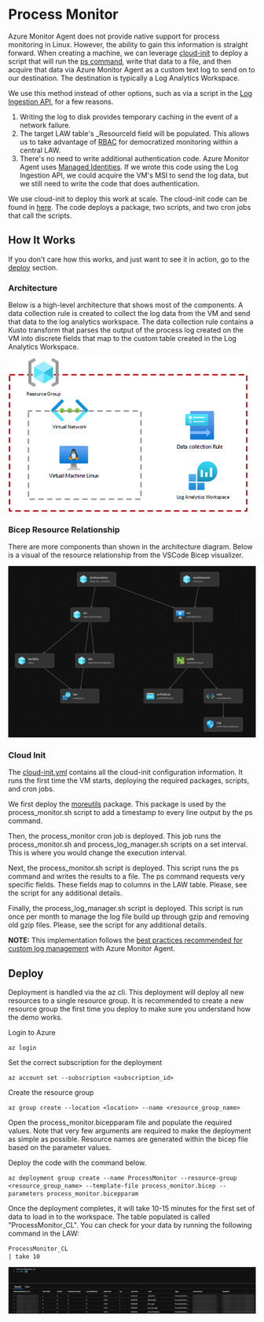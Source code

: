 # Process Monitor

Azure Monitor Agent does not provide native support for process monitoring in Linux. However, the ability to gain this information is straight forward. When creating a machine, we can leverage [cloud-init](https://learn.microsoft.com/en-us/azure/virtual-machines/linux/using-cloud-init) to deploy a script that will run the [ps command](https://www.man7.org/linux/man-pages/man1/ps.1.html), write that data to a file, and then acquire that data via Azure Monitor Agent as a custom text log to send on to our destination. The destination is typically a Log Analytics Workspace.

We use this method instead of other options, such as via a script in the [Log Ingestion API](https://learn.microsoft.com/en-us/azure/azure-monitor/logs/logs-ingestion-api-overview), for a few reasons.

1. Writing the log to disk provides temporary caching in the event of a network failure.
2. The target LAW table's _ResourceId field will be populated. This allows us to take advantage of [RBAC](https://learn.microsoft.com/en-us/azure/azure-monitor/logs/manage-access) for democratized monitoring within a central LAW.
3. There's no need to write additional authentication code. Azure Monitor Agent uses [Managed Identities](https://learn.microsoft.com/en-us/azure/active-directory/managed-identities-azure-resources/overview). If we wrote this code using the Log Ingestion API, we could acquire the VM's MSI to send the log data, but we still need to write the code that does authentication. 

We use cloud-init to deploy this work at scale. The cloud-init code can be found in [here](./cloud-init.yml). The code deploys a package, two scripts, and two cron jobs that call the scripts.

## How It Works

If you don't care how this works, and just want to see it in action, go to the [deploy](#deploy) section.

### Architecture

Below is a high-level architecture that shows most of the components. A data collection rule is created to collect the log data from the VM and send that data to the log analytics workspace. The data collection rule contains a Kusto transform that parses the output of the process log created on the VM into discrete fields that map to the custom table created in the Log Analytics Workspace.

![Architecture](./images/architecture.png)

### Bicep Resource Relationship

There are more components than shown in the architecture diagram. Below is a visual of the resource relationship from the VSCode Bicep visualizer.

![Bicep Resource Relationship](./images/resource-relationship.png)

### Cloud Init

The [cloud-init.yml](./cloud-init.yml) contains all the cloud-init configuration information. It runs the first time the VM starts, deploying the required packages, scripts, and cron jobs.

We first deploy the [moreutils](https://www.putorius.net/moreutils.html) package. This package is used by the process_monitor.sh script to add a timestamp to every line output by the ps command.

Then, the process_monitor cron job is deployed. This job runs the process_monitor.sh and process_log_manager.sh scripts on a set interval. This is where you would change the execution interval.

Next, the process_monitor.sh script is deployed. This script runs the ps command and writes the results to a file. The ps command requests very specific fields. These fields map to columns in the LAW table. Please, see the script for any additional details.

Finally, the process_log_manager.sh script is deployed. This script is run once per month to manage the log file build up through gzip and removing old gzip files. Please, see the script for any additional details.

__NOTE:__ This implementation follows the [best practices recommended for custom log management](https://learn.microsoft.com/en-us/azure/azure-monitor/agents/data-collection-text-log?tabs%253Dportal#prerequisites) with Azure Monitor Agent.

## Deploy

Deployment is handled via the az cli. This deployment will deploy all new resources to a single resource group. It is recommended to create a new resource group the first time you deploy to make sure you understand how the demo works.

Login to Azure

```pwsh
az login
```

Set the correct subscription for the deployment

```pwsh
az account set --subscription <subscription_id>
```

Create the resource group

```pwsh
az group create --location <location> --name <resource_group_name>
```

Open the process_monitor.bicepparam file and populate the required values. Note that very few arguments are required to make the deployment as simple as possible. Resource names are generated within the bicep file based on the parameter values.

Deploy the code with the command below.

```pwsh
az deployment group create --name ProcessMonitor --resource-group <resource_group_name> --template-file process_monitor.bicep --parameters process_monitor.bicepparam
```

Once the deployment completes, it will take 10-15 minutes for the first set of data to load in to the workspace. The table populated is called "ProcessMonitor_CL". You can check for your data by running the following command in the LAW:

```
ProcessMonitor_CL
| take 10
```

![ProcessMonitor_CL Contains Results](./images/processmonitor_cl.png)